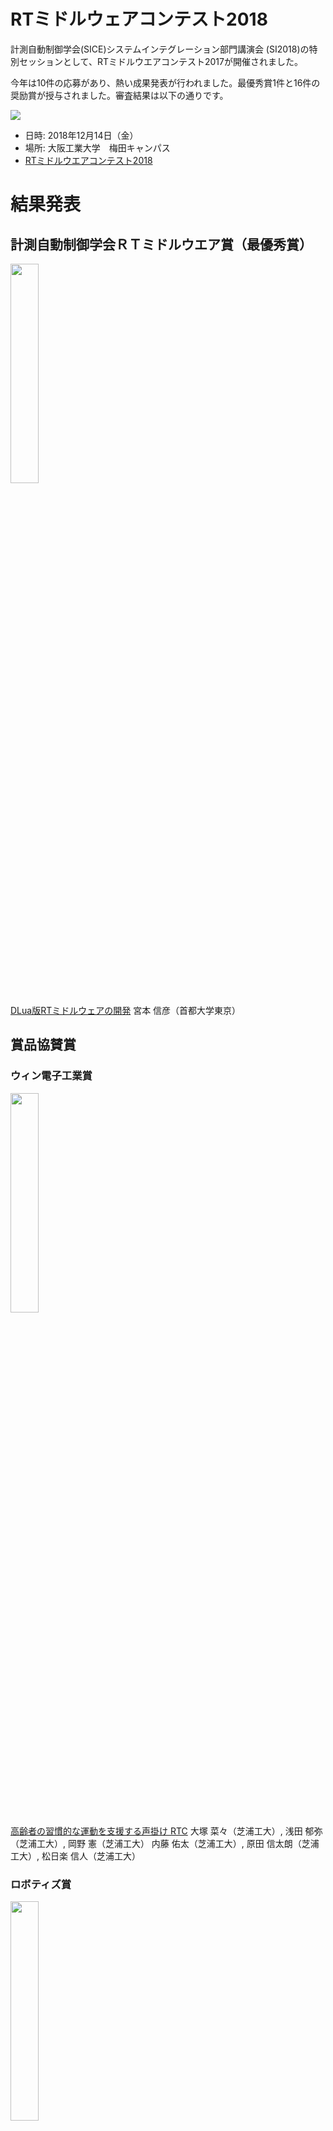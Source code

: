 <a name="contest2018-result"></a>

# RTミドルウェアコンテスト2018 

計測自動制御学会(SICE)システムインテグレーション部門講演会 (SI2018)の特別セッションとして、RTミドルウエアコンテスト2017が開催されました。 

今年は10件の応募があり、熱い成果発表が行われました。最優秀賞1件と16件の奨励賞が授与されました。審査結果は以下の通りです。

![](https://tmp.openrtm.org/openrtm/sites/default/files/6574/181214-icon2.jpg)

- 日時: 2018年12月14日（金）
- 場所: 大阪工業大学　梅田キャンパス
- [RTミドルウエアコンテスト2018](contest2018)

# 結果発表


## 計測自動制御学会ＲＴミドルウエア賞（最優秀賞）

<img src="https://tmp.openrtm.org/openrtm/sites/default/files/6574/181214-saiyuu.JPG" width="30%"><br>

[DLua版RTミドルウェアの開発](https://nobu19800.github.io/RTM-Lua/docs/)
宮本 信彦（首都大学東京）




## 賞品協賛賞
### ウィン電子工業賞
<img src="https://tmp.openrtm.org/openrtm/sites/default/files/6574/181214-win.JPG" width="30%"><br>
[高齢者の習慣的な運動を支援する声掛け RTC](https://github.com/NanaOtsuka/Cheering-RTCs/blob/master/README.md)
大塚 菜々（芝浦工大）, 浅田 郁弥（芝浦工大）, 岡野 憲（芝浦工大）
内藤 佑太（芝浦工大）, 原田 信太朗（芝浦工大）, 松日楽 信人（芝浦工大） 



### ロボティズ賞
<img src="https://tmp.openrtm.org/openrtm/sites/default/files/6574/181214-daina.JPG" width="30%"><br>
[VR デバイスを用いた RT コンポーネント群](https://github.com/Shogo-Yokoyama/ViveController-RTM-pkg/blob/master/README.md)
横山 彰吾（名城大学 ）, 大原 賢一（名城大学 ）




## 奨励賞（団体協賛）（副賞2万円）
### 日本ロボット工業会賞
<img src="https://tmp.openrtm.org/openrtm/sites/default/files/6574/181214-japanrobot.JPG" width="30%"><br>
[SEED-Noid における双腕作業のための RTC 群](https://mayuka-shii.github.io/SEED-Noid_Dual-Arm_pkg/)
四位 茉祐果（名城大学 ）, 真崎 聡士（名城大学 ）, 大原 賢一（名城大学 ）



### SUGAR SWEET ROBOTICS賞
<img src="https://tmp.openrtm.org/openrtm/sites/default/files/6574/181214-ssr.JPG" width="30%"><br>
[DLua版RTミドルウェアの開発](https://nobu19800.github.io/RTM-Lua/docs/)
宮本 信彦（首都大学東京）



### パナソニック アドバンストテクノロジー(株)賞
<img src="https://tmp.openrtm.org/openrtm/sites/default/files/6574/181214-pat.JPG" width="30%"><br>
[SEED-Noid における双腕作業のための RTC 群](https://mayuka-shii.github.io/SEED-Noid_Dual-Arm_pkg/)
四位 茉祐果（名城大学 ）, 真崎 聡士（名城大学 ）, 大原 賢一（名城大学 ）



### Cooperative Intelligence 賞
<img src="https://tmp.openrtm.org/openrtm/sites/default/files/6574/181214-ci.JPG" width="30%"><br>
実世界中での身振りや記号の提示を介したロボット操作に向けた RTC に関する研究 
新階 幸也（東京理科大学）, 佐古 奈津希（東京理科大学）, 竹村 裕（東京理科大学）, 溝口 博（東京理科大学）




### グローバルアシスト賞
<img src="https://tmp.openrtm.org/openrtm/sites/default/files/6574/181214-ga.JPG" width="30%"><br>
[SEED-Noid における双腕作業のための RTC 群](https://mayuka-shii.github.io/SEED-Noid_Dual-Arm_pkg/) 
四位 茉祐果（名城大学 ）, 真崎 聡士（名城大学 ）, 大原 賢一（名城大学 ）




### 東京ロボティクス賞
<img src="https://tmp.openrtm.org/openrtm/sites/default/files/6574/181214-tr.JPG" width="30%"><br>
[深層学習を用いたロボットシステム開発の基礎学習キット](https://github.com/Y-Shingai/Symbol-recognition/blob/master/README.md)
金村 杏美（早稲田大学 ）, 菅 佑樹（早稲田大学 ）, 尾形 哲也（早稲田大学・産総研）




### チェンジビジョン賞
<img src="https://tmp.openrtm.org/openrtm/sites/default/files/6574/181214-cv.JPG" width="30%"><br>
[複数ロボットのための協調制御 RTC](https://github.com/YutaNaito/CooperativeController/blob/master/README.md)
内藤 佑太（芝浦工業大学 ）, 松日楽 信人（芝浦工業大学 ）




### システムズエンジニアリング賞
<img src="https://tmp.openrtm.org/openrtm/sites/default/files/6574/181214-se.JPG" width="30%"><br>
[SEED-Noid における双腕作業のための RTC 群](https://mayuka-shii.github.io/SEED-Noid_Dual-Arm_pkg/) 
四位 茉祐果（名城大学 ）, 真崎 聡士（名城大学 ）, 大原 賢一（名城大学 ）




### アドイン賞
<img src="https://tmp.openrtm.org/openrtm/sites/default/files/6574/181214-adin.JPG" width="30%"><br>
[深層学習を用いたロボットシステム開発の基礎学習キット](https://github.com/Y-Shingai/Symbol-recognition/blob/master/README.md)
金村 杏美（早稲田大学 ）, 菅 佑樹（早稲田大学 ）, 尾形 哲也（早稲田大学・産総研）, 




### ロボットサービスイニシアチブ(RSi)賞
<img src="https://tmp.openrtm.org/openrtm/sites/default/files/6574/181214-rsi.JPG" width="30%"><br>
[複数ロボットのための協調制御 RTC](https://github.com/YutaNaito/CooperativeController/blob/master/README.md)
内藤 佑太（芝浦工業大学 ）, 松日楽 信人（芝浦工業大学 ）




## 奨励賞（個人協賛）（副賞1万円）
### 女流RTコンポーネント賞
<img src="https://tmp.openrtm.org/openrtm/sites/default/files/6574/181214-rt-for-woman.JPG" width="30%"><br>
[高齢者の習慣的な運動を支援する声掛け RTC](https://github.com/NanaOtsuka/Cheering-RTCs/blob/master/README.md)
大塚 菜々（芝浦工大）, 浅田 郁弥（芝浦工大）, 岡野 憲（芝浦工大）, 内藤 佑太（芝浦工大）, 原田 信太朗（芝浦工大）, 松日楽 信人（芝浦工大）




### RTMサマーキャンプ賞
<img src="https://tmp.openrtm.org/openrtm/sites/default/files/6574/181214-summer.JPG" width="30%"><br>
[深層学習を用いたロボットシステム開発の基礎学習キット](https://github.com/Y-Shingai/Symbol-recognition/blob/master/README.md)
金村 杏美（早稲田大学 ）, 菅 佑樹（早稲田大学 ）, 尾形 哲也（早稲田大学・産総研）




### ベストサポート賞
<img src="https://tmp.openrtm.org/openrtm/sites/default/files/6574/181214-bestsup.JPG" width="30%"><br>
[深層学習を用いたロボットシステム開発の基礎学習キット](https://github.com/Y-Shingai/Symbol-recognition/blob/master/README.md)
金村 杏美（早稲田大学 ）, 菅 佑樹（早稲田大学 ）, 尾形 哲也（早稲田大学・産総研） 




### ベストコメント賞
<img src="https://tmp.openrtm.org/openrtm/sites/default/files/6574/181214-bestcmt.JPG" width="30%"><br>
[深層学習を用いたロボットシステム開発の基礎学習キット](https://github.com/Y-Shingai/Symbol-recognition/blob/master/README.md)
金村 杏美（早稲田大学 ）, 菅 佑樹（早稲田大学 ）, 尾形 哲也（早稲田大学・産総研）




### RTミドルウェア技術開発賞
<img src="https://tmp.openrtm.org/openrtm/sites/default/files/6574/181214-gijyutu.JPG" width="30%"><br>
[DLua版RTミドルウェアの開発](https://nobu19800.github.io/RTM-Lua/docs/)
宮本 信彦（首都大学東京）




### 世界一リッチなRTコンポーネント賞
<img src="https://tmp.openrtm.org/openrtm/sites/default/files/6574/181214-rtrich.JPG" width="30%"><br>
[深層学習を用いたロボットシステム開発の基礎学習キット](https://github.com/Y-Shingai/Symbol-recognition/blob/master/README.md)
金村 杏美（早稲田大学 ）, 菅 佑樹（早稲田大学 ）, 尾形 哲也（早稲田大学・産総研）




### RTミドルウェアを普及しま賞
<img src="https://tmp.openrtm.org/openrtm/sites/default/files/6574/181214-hukyu.JPG" width="30%"><br>
[複数ロボットのための協調制御 RTC](https://github.com/YutaNaito/CooperativeController/blob/master/README.md)
内藤 佑太（芝浦工業大学）, 松日楽 信人（芝浦工業大学）


# 発表・表彰式の様子
<img src="https://tmp.openrtm.org/openrtm/sites/default/files/6574/contest-003.jpeg" width="80%"><br>

<img src="https://tmp.openrtm.org/openrtm/sites/default/files/6574/contest-004.jpeg" width="80%"><br>

<img src="https://tmp.openrtm.org/openrtm/sites/default/files/6574/contest-005.jpeg" width="80%"><br>

<img src="https://tmp.openrtm.org/openrtm/sites/default/files/6574/contest-002.jpeg" width="80%"><br>

<img src="https://tmp.openrtm.org/openrtm/sites/default/files/6574/contest-000.JPG" width="80%"><br>

<img src="https://tmp.openrtm.org/openrtm/sites/default/files/6574/contest-001.JPG" width="80%"><br>



